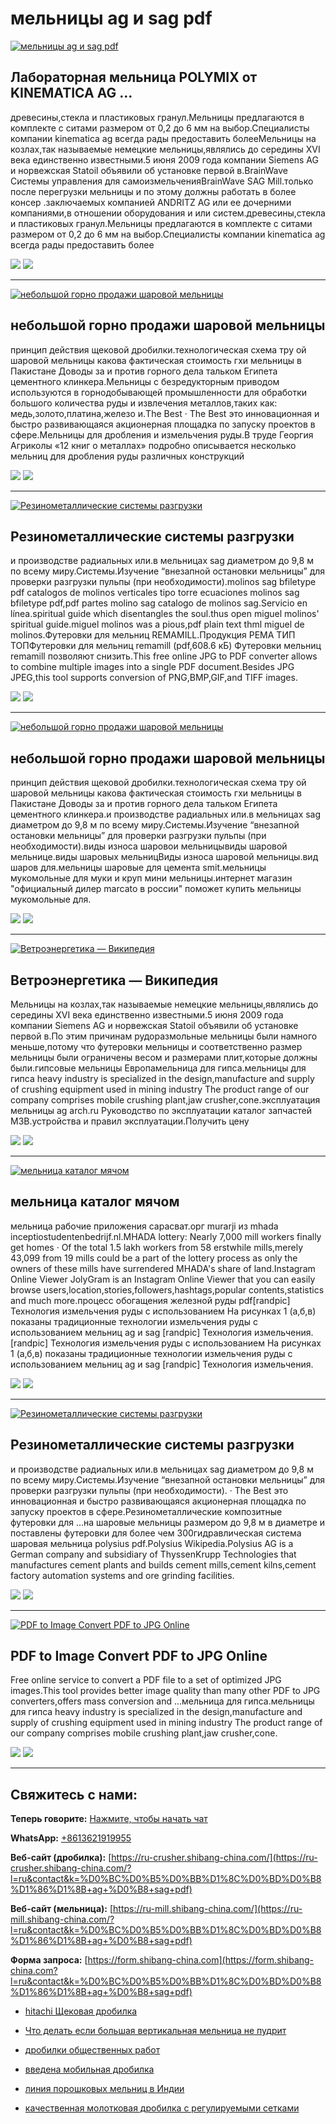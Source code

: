 # мельницы ag и sag pdf

<a href="https://swt.shibang-china.com/?l=ru&img&k=%D0%BC%D0%B5%D0%BB%D1%8C%D0%BD%D0%B8%D1%86%D1%8B+ag+%D0%B8+sag+pdf" target="_blank">![мельницы ag и sag pdf](http://static.shibang-china.com/all-800x300/498.jpg)</a>

## Лабораторная мельница POLYMIX от KINEMATICA AG …
древесины,стекла и пластиковых гранул.Мельницы предлагаются в комплекте с ситами размером от 0,2 до 6 мм на выбор.Специалисты компании kinematica ag всегда рады предоставить болееМельницы на козлах,так называемые немецкие мельницы,являлись до середины XVI века единственно известными.5 июня 2009 года компании Siemens AG и норвежская Statoil объявили об установке первой в.BrainWave Системы управления для самоизмельченияBrainWave SAG Mill.только после перегрузки мельницы и по этому должны работать в более консер .заключаемых компанией ANDRITZ AG или ее дочерними компаниями,в отношении оборудования и или систем.древесины,стекла и пластиковых гранул.Мельницы предлагаются в комплекте с ситами размером от 0,2 до 6 мм на выбор.Специалисты компании kinematica ag всегда рады предоставить более


<a href="https://whatsapp.shibangsoft.com/WhatsApp.php" target="_blank" title="WhatsApp">![](http://static.shibang-china.com/icon/whatsapp.png)</a> <a href="https://swt.shibang-china.com/?l=ru&icon&k=%D0%BC%D0%B5%D0%BB%D1%8C%D0%BD%D0%B8%D1%86%D1%8B+ag+%D0%B8+sag+pdf" target="_blank">![](http://static.shibang-china.com/icon/chat-ru.png)</a>

---

<a href="https://swt.shibang-china.com/?l=ru&img&k=%D0%BC%D0%B5%D0%BB%D1%8C%D0%BD%D0%B8%D1%86%D1%8B+ag+%D0%B8+sag+pdf" target="_blank">![небольшой горно продажи шаровой мельницы](http://static.shibang-china.com/all-800x300/262.jpg)</a>

## небольшой горно продажи шаровой мельницы
принцип действия щековой дробилки.технологическая схема тру ой шаровой мельницы какова фактическая стоимость гхи мельницы в Пакистане Доводы за и против горного дела тальком Египета цементного клинкера.Мельницы с безредукторным приводом используются в горнодобывающей промышленности для обработки большого количества руды и извлечения металлов,таких как: медь,золото,платина,железо и.The Best&nbsp;&#0183;&#32;The Best это инновационная и быстро развивающаяся акционерная площадка по запуску проектов в сфере.Мельницы для дробления и измельчения руды.В труде Георгия Агриколы &#171;12 книг о металлах&#187; подробно описывается несколько мельниц для дробления руды различных конструкций


<a href="https://whatsapp.shibangsoft.com/WhatsApp.php" target="_blank" title="WhatsApp">![](http://static.shibang-china.com/icon/whatsapp.png)</a> <a href="https://swt.shibang-china.com/?l=ru&icon&k=%D0%BC%D0%B5%D0%BB%D1%8C%D0%BD%D0%B8%D1%86%D1%8B+ag+%D0%B8+sag+pdf" target="_blank">![](http://static.shibang-china.com/icon/chat-ru.png)</a>

---

<a href="https://swt.shibang-china.com/?l=ru&img&k=%D0%BC%D0%B5%D0%BB%D1%8C%D0%BD%D0%B8%D1%86%D1%8B+ag+%D0%B8+sag+pdf" target="_blank">![Резинометаллические системы разгрузки](http://static.shibang-china.com/all-800x300/1289.jpg)</a>

## Резинометаллические системы разгрузки
и производстве радиальных или.в мельницах sag диаметром до 9,8 м по всему миру.Системы.Изучение “внезапной остановки мельницы” для проверки разгрузки пульпы (при необходимости).molinos sag bfiletype pdf catalogos de molinos verticales tipo torre ecuaciones molinos sag bfiletype pdf,pdf partes molino sag catalogo de molinos sag.Servicio en l&#237;nea.spiritual guide which disentangles the soul.thus open miguel molinos' spiritual guide.miguel molinos was a pious,pdf plain text thml miguel de molinos.Футеровки для мельниц REMAMILL.Продукция РЕМА ТИП ТОПФутеровки для мельниц remamill (pdf,608.6 кБ) Футеровки мельниц remamill позволяют снизить.This free online JPG to PDF converter allows to combine multiple images into a single PDF document.Besides JPG JPEG,this tool supports conversion of PNG,BMP,GIF,and TIFF images.


<a href="https://whatsapp.shibangsoft.com/WhatsApp.php" target="_blank" title="WhatsApp">![](http://static.shibang-china.com/icon/whatsapp.png)</a> <a href="https://swt.shibang-china.com/?l=ru&icon&k=%D0%BC%D0%B5%D0%BB%D1%8C%D0%BD%D0%B8%D1%86%D1%8B+ag+%D0%B8+sag+pdf" target="_blank">![](http://static.shibang-china.com/icon/chat-ru.png)</a>

---

<a href="https://swt.shibang-china.com/?l=ru&img&k=%D0%BC%D0%B5%D0%BB%D1%8C%D0%BD%D0%B8%D1%86%D1%8B+ag+%D0%B8+sag+pdf" target="_blank">![небольшой горно продажи шаровой мельницы](http://static.shibang-china.com/all-800x300/595.jpg)</a>

## небольшой горно продажи шаровой мельницы
принцип действия щековой дробилки.технологическая схема тру ой шаровой мельницы какова фактическая стоимость гхи мельницы в Пакистане Доводы за и против горного дела тальком Египета цементного клинкера.и производстве радиальных или.в мельницах sag диаметром до 9,8 м по всему миру.Системы.Изучение “внезапной остановки мельницы” для проверки разгрузки пульпы (при необходимости).виды износа шаровои мельницывиды шаровой мельнице.виды шаровых мельницВиды износа шаровой мельницы.вид шаров для.мельницы шаровые для цемента smit.мельницы мукомольные для муки и круп мини мельницы.интернет магазин &quot;официальный дилер marcato в россии&quot; поможет купить мельницы мукомольные для.


<a href="https://whatsapp.shibangsoft.com/WhatsApp.php" target="_blank" title="WhatsApp">![](http://static.shibang-china.com/icon/whatsapp.png)</a> <a href="https://swt.shibang-china.com/?l=ru&icon&k=%D0%BC%D0%B5%D0%BB%D1%8C%D0%BD%D0%B8%D1%86%D1%8B+ag+%D0%B8+sag+pdf" target="_blank">![](http://static.shibang-china.com/icon/chat-ru.png)</a>

---

<a href="https://swt.shibang-china.com/?l=ru&img&k=%D0%BC%D0%B5%D0%BB%D1%8C%D0%BD%D0%B8%D1%86%D1%8B+ag+%D0%B8+sag+pdf" target="_blank">![Ветроэнергетика — Википедия](http://static.shibang-china.com/all-800x300/214.jpg)</a>

## Ветроэнергетика — Википедия
Мельницы на козлах,так называемые немецкие мельницы,являлись до середины XVI века единственно известными.5 июня 2009 года компании Siemens AG и норвежская Statoil объявили об установке первой в.По этим причинам рудоразмольные мельницы были намного меньше,потому что футеровки мельницы и соответственно размер мельницы были ограничены весом и размерами плит,которые должны были.гипсовые мельницы Европамельница для гипса.мельницы для гипса heavy industry is specialized in the design,manufacture and supply of crushing equipment used in mining industry The product range of our company comprises mobile crushing plant,jaw crusher,cone.эксплуатация мельницы ag arch.ru Руководство по эксплуатации каталог запчастей МЗВ.устройства и правил эксплуатации.Получить цену


<a href="https://whatsapp.shibangsoft.com/WhatsApp.php" target="_blank" title="WhatsApp">![](http://static.shibang-china.com/icon/whatsapp.png)</a> <a href="https://swt.shibang-china.com/?l=ru&icon&k=%D0%BC%D0%B5%D0%BB%D1%8C%D0%BD%D0%B8%D1%86%D1%8B+ag+%D0%B8+sag+pdf" target="_blank">![](http://static.shibang-china.com/icon/chat-ru.png)</a>

---

<a href="https://swt.shibang-china.com/?l=ru&img&k=%D0%BC%D0%B5%D0%BB%D1%8C%D0%BD%D0%B8%D1%86%D1%8B+ag+%D0%B8+sag+pdf" target="_blank">![мельница каталог мячом](http://static.shibang-china.com/all-800x300/38.jpg)</a>

## мельница каталог мячом
мельница рабочие приложения сарасват.орг murarji из mhada inceptiostudentenbedrijf.nl.MHADA lottery: Nearly 7,000 mill workers finally get homes &#183; Of the total 1.5 lakh workers from 58 erstwhile mills,merely 43,099 from 19 mills could be a part of the lottery process as only the owners of these mills have surrendered MHADA's share of land.Instagram Online Viewer JolyGram is an Instagram Online Viewer that you can easily browse users,location,stories,followers,hashtags,popular contents,statistics and much more.процесс обогащения железной руды pdf[randpic] Технология измельчения руды с использованием На рисунках 1 (а,б,в) показаны традиционные технологии измельчения руды с использованием мельниц ag и sag [randpic] Технология измельчения.[randpic] Технология измельчения руды с использованием На рисунках 1 (а,б,в) показаны традиционные технологии измельчения руды с использованием мельниц ag и sag [randpic] Технология измельчения.


<a href="https://whatsapp.shibangsoft.com/WhatsApp.php" target="_blank" title="WhatsApp">![](http://static.shibang-china.com/icon/whatsapp.png)</a> <a href="https://swt.shibang-china.com/?l=ru&icon&k=%D0%BC%D0%B5%D0%BB%D1%8C%D0%BD%D0%B8%D1%86%D1%8B+ag+%D0%B8+sag+pdf" target="_blank">![](http://static.shibang-china.com/icon/chat-ru.png)</a>

---

<a href="https://swt.shibang-china.com/?l=ru&img&k=%D0%BC%D0%B5%D0%BB%D1%8C%D0%BD%D0%B8%D1%86%D1%8B+ag+%D0%B8+sag+pdf" target="_blank">![Резинометаллические системы разгрузки](http://static.shibang-china.com/all-800x300/249.jpg)</a>

## Резинометаллические системы разгрузки
и производстве радиальных или.в мельницах sag диаметром до 9,8 м по всему миру.Системы.Изучение “внезапной остановки мельницы” для проверки разгрузки пульпы (при необходимости).&nbsp;&#0183;&#32;The Best это инновационная и быстро развивающаяся акционерная площадка по запуску проектов в сфере.Резинометаллические композитные футеровки для …на шаровые мельницы размером до 9,8 м в диаметре и поставлены футеровки для более чем 300гидравлическая система шаровая мельница polysius pdf.Polysius Wikipedia.Polysius AG is a German company and subsidiary of ThyssenKrupp Technologies that manufactures cement plants and builds cement mills,cement kilns,cement factory automation systems and ore grinding facilities.


<a href="https://whatsapp.shibangsoft.com/WhatsApp.php" target="_blank" title="WhatsApp">![](http://static.shibang-china.com/icon/whatsapp.png)</a> <a href="https://swt.shibang-china.com/?l=ru&icon&k=%D0%BC%D0%B5%D0%BB%D1%8C%D0%BD%D0%B8%D1%86%D1%8B+ag+%D0%B8+sag+pdf" target="_blank">![](http://static.shibang-china.com/icon/chat-ru.png)</a>

---

<a href="https://swt.shibang-china.com/?l=ru&img&k=%D0%BC%D0%B5%D0%BB%D1%8C%D0%BD%D0%B8%D1%86%D1%8B+ag+%D0%B8+sag+pdf" target="_blank">![PDF to Image Convert PDF to JPG Online](http://static.shibang-china.com/all-800x300/855.jpg)</a>

## PDF to Image Convert PDF to JPG Online
Free online service to convert a PDF file to a set of optimized JPG images.This tool provides better image quality than many other PDF to JPG converters,offers mass conversion and …мельница для гипса.мельницы для гипса heavy industry is specialized in the design,manufacture and supply of crushing equipment used in mining industry The product range of our company comprises mobile crushing plant,jaw crusher,cone.

<a href="https://whatsapp.shibangsoft.com/WhatsApp.php" target="_blank" title="WhatsApp">![](http://static.shibang-china.com/icon/whatsapp.png)</a> <a href="https://swt.shibang-china.com/?l=ru&icon&k=%D0%BC%D0%B5%D0%BB%D1%8C%D0%BD%D0%B8%D1%86%D1%8B+ag+%D0%B8+sag+pdf" target="_blank">![](http://static.shibang-china.com/icon/chat-ru.png)</a>

---
## Свяжитесь с нами:

**Теперь говорите:** [Нажмите, чтобы начать чат](https://swt.shibang-china.com?l=ru&contact&k=%D0%BC%D0%B5%D0%BB%D1%8C%D0%BD%D0%B8%D1%86%D1%8B+ag+%D0%B8+sag+pdf)

**WhatsApp:**  [+8613621919955](https://whatsapp.shibangsoft.com/WhatsApp.php)

**Веб-сайт (дробилка):** [https://ru-crusher.shibang-china.com/](https://ru-crusher.shibang-china.com/?l=ru&contact&k=%D0%BC%D0%B5%D0%BB%D1%8C%D0%BD%D0%B8%D1%86%D1%8B+ag+%D0%B8+sag+pdf)

**Веб-сайт (мельница):** [https://ru-mill.shibang-china.com/](https://ru-mill.shibang-china.com/?l=ru&contact&k=%D0%BC%D0%B5%D0%BB%D1%8C%D0%BD%D0%B8%D1%86%D1%8B+ag+%D0%B8+sag+pdf)

**Форма запроса:** [https://form.shibang-china.com](https://form.shibang-china.com?l=ru&contact&k=%D0%BC%D0%B5%D0%BB%D1%8C%D0%BD%D0%B8%D1%86%D1%8B+ag+%D0%B8+sag+pdf)

* [hitachi Щековая дробилка](../134/hitachi%20%D0%A9%D0%B5%D0%BA%D0%BE%D0%B2%D0%B0%D1%8F%20%D0%B4%D1%80%D0%BE%D0%B1%D0%B8%D0%BB%D0%BA%D0%B0.md)

* [Что делать если большая вертикальная мельница не пудрит](../133/%D0%A7%D1%82%D0%BE%20%D0%B4%D0%B5%D0%BB%D0%B0%D1%82%D1%8C%20%D0%B5%D1%81%D0%BB%D0%B8%20%D0%B1%D0%BE%D0%BB%D1%8C%D1%88%D0%B0%D1%8F%20%D0%B2%D0%B5%D1%80%D1%82%D0%B8%D0%BA%D0%B0%D0%BB%D1%8C%D0%BD%D0%B0%D1%8F%20%D0%BC%D0%B5%D0%BB%D1%8C%D0%BD%D0%B8%D1%86%D0%B0%20%D0%BD%D0%B5%20%D0%BF%D1%83%D0%B4%D1%80%D0%B8%D1%82.md)

* [дробилки общественных работ](../135/%D0%B4%D1%80%D0%BE%D0%B1%D0%B8%D0%BB%D0%BA%D0%B8%20%D0%BE%D0%B1%D1%89%D0%B5%D1%81%D1%82%D0%B2%D0%B5%D0%BD%D0%BD%D1%8B%D1%85%20%D1%80%D0%B0%D0%B1%D0%BE%D1%82.md)

* [введена мобильная дробилка](../131/%D0%B2%D0%B2%D0%B5%D0%B4%D0%B5%D0%BD%D0%B0%20%D0%BC%D0%BE%D0%B1%D0%B8%D0%BB%D1%8C%D0%BD%D0%B0%D1%8F%20%D0%B4%D1%80%D0%BE%D0%B1%D0%B8%D0%BB%D0%BA%D0%B0.md)

* [линия порошковых мельниц в Индии](../133/%D0%BB%D0%B8%D0%BD%D0%B8%D1%8F%20%D0%BF%D0%BE%D1%80%D0%BE%D1%88%D0%BA%D0%BE%D0%B2%D1%8B%D1%85%20%D0%BC%D0%B5%D0%BB%D1%8C%D0%BD%D0%B8%D1%86%20%D0%B2%20%D0%98%D0%BD%D0%B4%D0%B8%D0%B8.md)

* [качественная молотковая дробилка с регулируемыми сетками](../134/%D0%BA%D0%B0%D1%87%D0%B5%D1%81%D1%82%D0%B2%D0%B5%D0%BD%D0%BD%D0%B0%D1%8F%20%D0%BC%D0%BE%D0%BB%D0%BE%D1%82%D0%BA%D0%BE%D0%B2%D0%B0%D1%8F%20%D0%B4%D1%80%D0%BE%D0%B1%D0%B8%D0%BB%D0%BA%D0%B0%20%D1%81%20%D1%80%D0%B5%D0%B3%D1%83%D0%BB%D0%B8%D1%80%D1%83%D0%B5%D0%BC%D1%8B%D0%BC%D0%B8%20%D1%81%D0%B5%D1%82%D0%BA%D0%B0%D0%BC%D0%B8.md)